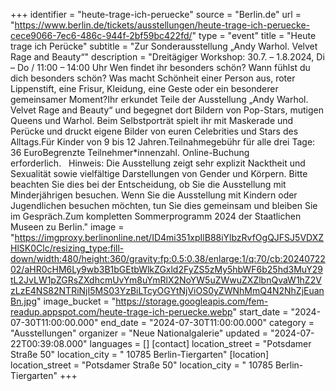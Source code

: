+++
identifier = "heute-trage-ich-peruecke"
source = "Berlin.de"
url = "https://www.berlin.de/tickets/ausstellungen/heute-trage-ich-peruecke-cece9066-7ec6-486c-944f-2bf59bc422fd/"
type = "event"
title = "Heute trage ich Perücke"
subtitle = "Zur Sonderausstellung „Andy Warhol. Velvet Rage and Beauty“"
description = "Dreitägiger Workshop: 30.7. – 1.8.2024, Di – Do / 11:00 – 14:00 Uhr Wen findet ihr besonders schön? Wann fühlst du dich besonders schön? Was macht Schönheit einer Person aus, roter Lippenstift, eine Frisur, Kleidung, eine Geste oder ein besonderer gemeinsamer Moment?Ihr erkundet Teile der Ausstellung „Andy Warhol. Velvet Rage and Beauty“ und begegnet dort Bildern von Pop-Stars, mutigen Queens und Warhol. Beim Selbstporträt spielt ihr mit Maskerade und Perücke und druckt eigene Bilder von euren Celebrities und Stars des Alltags.Für Kinder von 9 bis 12 Jahren.Teilnahmegebühr für alle drei Tage: 36 EuroBegrenzte Teilnehmer*innenzahl. Online-Buchung erforderlich.   Hinweis: Die Ausstellung zeigt sehr explizit Nacktheit und Sexualität sowie vielfältige Darstellungen von Gender und Körpern. Bitte beachten Sie dies bei der Entscheidung, ob Sie die Ausstellung mit Minderjährigen besuchen. Wenn Sie die Ausstellung mit Kindern oder Jugendlichen besuchen möchten, tun Sie dies gemeinsam und bleiben Sie im Gespräch.Zum kompletten Sommerprogramm 2024 der Staatlichen Museen zu Berlin."
image = "https://imgproxy.berlinonline.net/ID4mi351xpIlB88iYlbzRvfOgQJFSJ5VDXZHlSK0Clc/resizing_type:fill-down/width:480/height:360/gravity:fp:0.5:0.38/enlarge:1/q:70/cb:2024072202/aHR0cHM6Ly9wb3B1bGEtbWlkZGxld2FyZS5zMy5hbWF6b25hd3MuY29tL2JvLW1pZGRsZXdhcmUvYm8uYmRlX2NoYW5uZWwuZXZlbnQvaW1hZ2VzLzE4NS82NTRiNjI5MS03YzBiLTcyOGYtNjViOS0yZWNhMmQ4N2NhZjEuanBn.jpg"
image_bucket = "https://storage.googleapis.com/fem-readup.appspot.com/heute-trage-ich-peruecke.webp"
start_date = "2024-07-30T11:00:00.000"
end_date = "2024-07-30T11:00:00.000"
category = "Ausstellungen"
organizer = "Neue Nationalgalerie"
updated = "2024-07-22T00:39:08.000"
languages = []
[contact]
location_street = "Potsdamer Straße 50"
location_city = " 10785 Berlin-Tiergarten"
[location]
location_street = "Potsdamer Straße 50"
location_city = " 10785 Berlin-Tiergarten"
+++